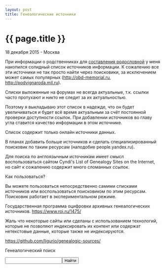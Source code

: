 ```yaml
---
layout: post
title: Генеалогические источники
---
```


{{ page.title }}
================

<p class="meta">18 декабря 2015 - Москва</p>


При информации о родственниках для [составления родословной](http://blog.bronevichok.ru/2014/04/03/genealogic-tree.html)
у меня накопился солидный список источников информации. К сожалению все эти источники не так просто найти через поисковики, за исключением может самых популярных (http://obd-memorial.ru, http://podvignaroda.mil.ru).

Списки выложенные на форумах не всегда актуальные, т.к. ссылки часто протухают и никто не следит за их актуальностью.

Поэтому я выкладываю этот список в надежде, что он будет увеличиваться и будет всё время актуальным за счёт постоянной проверки доступности ссылок. При добавлении источников во главу угла ставится качество информации в этом источнике.

Список содержит только онлайн источники данных.

В планах добавить больше источников и сделать специализированный поисковик по таким ресурсам (наподобие people.yandex.ru).

Для поиска по англоязычным источникам имеет смысл воспользоваться сайтом Cyndi's List of Genealogy Sites on the Internet, но сайт к сожалению содержит много сломанных ссылок.

Как пользоваться?

Вы можете пользоваться непосредственно самими списками источников или воспользоваться поисковиком по этим ресурсам. Поисковик работает в экспериментальном режиме.

Государственная программа оцифровки архивных генеалогических источников.
https://www.roi.ru/1475/

Жаль что некоторые сайты или сделаны с использованием технологий, которые не позволяют индексировать их контент
или содержат нетекстовые данные, которые также не индексируются.

https://github.com/ligurio/genealogic-sources/

Генеалогический поиск

<div class="ya-site-form ya-site-form_inited_no" onclick="return {'action':'http://yandex.ru/sitesearch','arrow':true,'bg':'#ffcc00','fontsize':12,'fg':'#000000','language':'ru','logo':'rb','publicname':'Генеалогический поиск','suggest':true,'target':'_self','tld':'ru','type':2,'usebigdictionary':true,'searchid':2191107,'webopt':false,'websearch':false,'input_fg':'#000000','input_bg':'#ffffff','input_fontStyle':'normal','input_fontWeight':'normal','input_placeholder':'','input_placeholderColor':'#000000','input_borderColor':'#7f9db9'}"><form action="http://yandex.ru/sitesearch" method="get" target="_self"><input type="hidden" name="searchid" value="2191107"/><input type="hidden" name="l10n" value="ru"/><input type="hidden" name="reqenc" value=""/><input type="search" name="text" value=""/><input type="submit" value="Найти"/></form></div><style type="text/css">.ya-page_js_yes .ya-site-form_inited_no { display: none; }</style><script type="text/javascript">(function(w,d,c){var s=d.createElement('script'),h=d.getElementsByTagName('script')[0],e=d.documentElement;if((' '+e.className+' ').indexOf(' ya-page_js_yes ')===-1){e.className+=' ya-page_js_yes';}s.type='text/javascript';s.async=true;s.charset='utf-8';s.src=(d.location.protocol==='https:'?'https:':'http:')+'//site.yandex.net/v2.0/js/all.js';h.parentNode.insertBefore(s,h);(w[c]||(w[c]=[])).push(function(){Ya.Site.Form.init()})})(window,document,'yandex_site_callbacks');</script>
